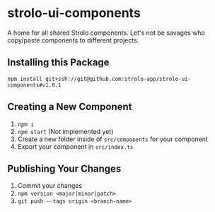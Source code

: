 # strolo-ui-components

A home for all shared Strolo components. Let's not be savages who copy/paste components to different projects.

## Installing this Package

`npm install git+ssh://git@github.com:strolo-app/strolo-ui-components#v1.0.1`

## Creating a New Component

1. `npm i`
2. `npm start` (Not implemented yet)
3. Create a new folder inside of `src/components` for your component
4. Export your component in `src/index.ts`

## Publishing Your Changes

1. Commit your changes
2. `npm version <major|minor|patch>`
3. `git push —-tags origin <branch-name>`
